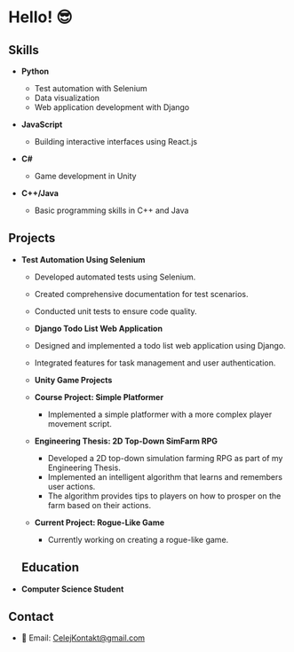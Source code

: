 # Hello! 😎

## Skills

- **Python**
  - Test automation with Selenium
  - Data visualization
  - Web application development with Django

- **JavaScript**
  - Building interactive interfaces using React.js

- **C#**
  - Game development in Unity

- **C++/Java**
  - Basic programming skills in C++ and Java

## Projects
- **Test Automation Using Selenium**
  - Developed automated tests using Selenium.
  - Created comprehensive documentation for test scenarios.
  - Conducted unit tests to ensure code quality.
 
  - **Django Todo List Web Application**
  - Designed and implemented a todo list web application using Django.
  - Integrated features for task management and user authentication.
 
  - **Unity Game Projects**
  - **Course Project: Simple Platformer**
    - Implemented a simple platformer with a more complex player movement script.

  - **Engineering Thesis: 2D Top-Down SimFarm RPG**
    - Developed a 2D top-down simulation farming RPG as part of my Engineering Thesis.
    - Implemented an intelligent algorithm that learns and remembers user actions.
    - The algorithm provides tips to players on how to prosper on the farm based on their actions.

  - **Current Project: Rogue-Like Game**
    - Currently working on creating a rogue-like game.
   
  ## Education
  
- **Computer Science Student**

## Contact

- 📧 Email: CelejKontakt@gmail.com

